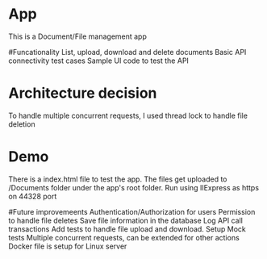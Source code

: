 # App
This is a Document/File management app 

#Funcationality
List, upload, download and delete documents
Basic API connectivity test cases
Sample UI code to test the API

# Architecture decision
To handle multiple concurrent requests, I used thread lock to handle file deletion

# Demo
There is a index.html file to test the app. The files get uploaded to /Documents folder under the app's root folder.
Run using IIExpress as https on 44328 port

#Future improvemeents
Authentication/Authorization for users
Permission to handle file deletes
Save file information in the database
Log API call transactions
Add tests to handle file upload and download.
Setup Mock tests
Multiple concurrent requests, can be extended for other actions
Docker file is setup for Linux server

